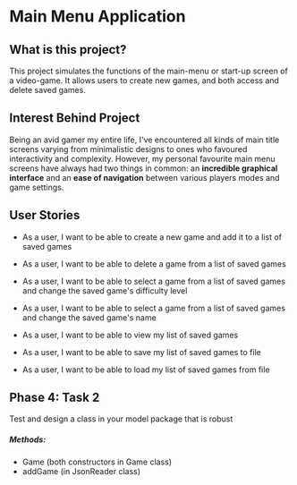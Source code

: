 # Main Menu Application

## What is this project?
This project simulates the functions of the main-menu or start-up screen of a video-game. It allows users to create
new games, and both access and delete saved games.

## Interest Behind Project
Being an avid gamer my entire life, I've encountered all kinds of main title screens varying from 
minimalistic designs to ones who favoured interactivity and complexity. However, my personal favourite main menu screens
have always had two things in common: an **incredible graphical interface** and an **ease of navigation** between 
various players modes and game settings.

## User Stories
* As a user, I want to be able to create a new game and add it to a list of saved games
* As a user, I want to be able to delete a game from a list of saved games
* As a user, I want to be able to select a game from a list of saved games and change the saved game's difficulty level
* As a user, I want to be able to select a game from a list of saved games and change the saved game's name
* As a user, I want to be able to view my list of saved games

* As a user, I want to be able to save my list of saved games to file
* As a user, I want to be able to load my list of saved games from file

## Phase 4: Task 2
Test and design a class in your model package that is robust
##### Methods:
* Game (both constructors in Game class)
* addGame (in JsonReader class)